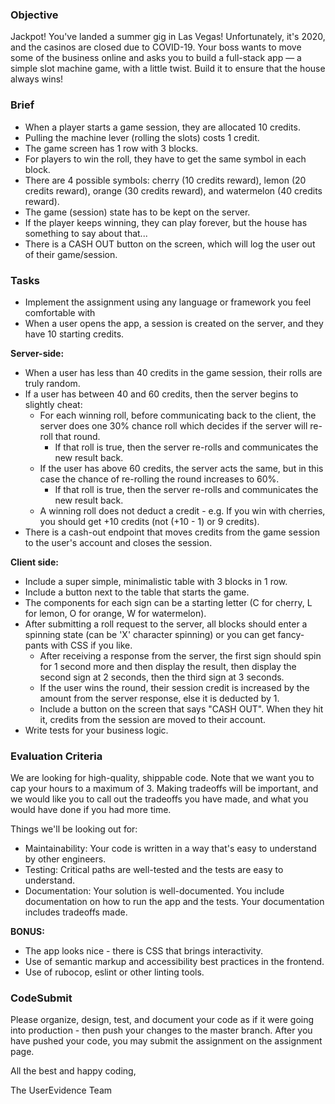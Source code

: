 ### Objective

Jackpot! You've landed a summer gig in Las Vegas! Unfortunately, it's 2020, and the casinos are closed due to COVID-19. Your boss wants to move some of the business online and asks you to build a full-stack app — a simple slot machine game, with a little twist. Build it to ensure that the house always wins!

### Brief

- When a player starts a game session, they are allocated 10 credits.
- Pulling the machine lever (rolling the slots) costs 1 credit.
- The game screen has 1 row with 3 blocks.
- For players to win the roll, they have to get the same symbol in each block.
- There are 4 possible symbols: cherry (10 credits reward), lemon (20 credits reward), orange (30 credits reward), and watermelon (40 credits reward).
- The game (session) state has to be kept on the server.
- If the player keeps winning, they can play forever, but the house has something to say about that...
- There is a CASH OUT button on the screen, which will log the user out of their game/session.

### Tasks
- Implement the assignment using any language or framework you feel comfortable with
- When a user opens the app, a session is created on the server, and they have 10 starting credits.

**Server-side:**
- When a user has less than 40 credits in the game session, their rolls are truly random.
- If a user has between 40 and 60 credits, then the server begins to slightly cheat:
  - For each winning roll, before communicating back to the client, the server does one 30% chance roll which decides if the server will re-roll that round.
    - If that roll is true, then the server re-rolls and communicates the new result back.
  - If the user has above 60 credits, the server acts the same, but in this case the chance of re-rolling the round increases to 60%.
    - If that roll is true, then the server re-rolls and communicates the new result back.
  - A winning roll does not deduct a credit - e.g. If you win with cherries, you should get +10 credits (not (+10 - 1) or 9 credits).
- There is a cash-out endpoint that moves credits from the game session to the user's account and closes the session.

**Client side:**
- Include a super simple, minimalistic table with 3 blocks in 1 row.
- Include a button next to the table that starts the game.
- The components for each sign can be a starting letter (C for cherry, L for lemon, O for orange, W for watermelon).
- After submitting a roll request to the server, all blocks should enter a spinning state (can be 'X' character spinning) or you can get fancy-pants with CSS if you like.
  - After receiving a response from the server, the first sign should spin for 1 second more and then display the result, then display the second sign at 2 seconds, then the third sign at 3 seconds.
  - If the user wins the round, their session credit is increased by the amount from the server response, else it is deducted by 1.
  - Include a button on the screen that says "CASH OUT".  When they hit it, credits from the session are moved to their account.
-   Write tests for your business logic.

### Evaluation Criteria

We are looking for high-quality, shippable code.  Note that we want you to cap your hours to a maximum of 3.  Making tradeoffs will be important, and we would like you to call out the tradeoffs you have made, and what you would have done if you had more time.

Things we'll be looking out for:
- Maintainability: Your code is written in a way that's easy to understand by other engineers.
- Testing: Critical paths are well-tested and the tests are easy to understand.
- Documentation: Your solution is well-documented.  You include documentation on how to run the app and the tests.  Your documentation includes tradeoffs made.

**BONUS:**
- The app looks nice - there is CSS that brings interactivity.
- Use of semantic markup and accessibility best practices in the frontend.
- Use of rubocop, eslint or other linting tools.

### CodeSubmit

Please organize, design, test, and document your code as if it were going into production - then push your changes to the master branch. After you have pushed your code, you may submit the assignment on the assignment page.

All the best and happy coding,

The UserEvidence Team
